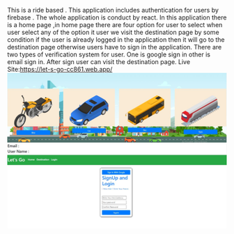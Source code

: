  This is a ride based . This application includes authentication for users by firebase . The whole application is conduct by react. In this application there is a home page ,in home page there are four option for user to select when user select any of the option it user we visit the destination page by some condition if the user is already logged in the application then it will go to the destination page otherwise users have to sign in the application. There are two types of verification system for user. One is google sign in other is email sign in. After sign user can visit the destination page. 
 Live Site:https://let-s-go-cc861.web.app/
 ![](screenshot/Home.JPG)
 ![](screenshot/Login.JPG)
 
 
